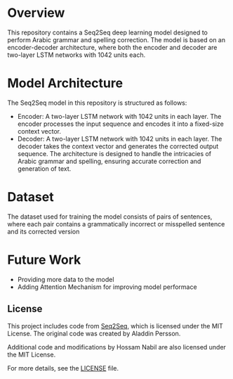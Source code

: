 # Overview
This repository contains a Seq2Seq deep learning model designed to perform Arabic grammar and spelling correction. The model is based on an encoder-decoder architecture, where both the encoder and decoder are two-layer LSTM networks with 1042 units each.

# Model Architecture
The Seq2Seq model in this repository is structured as follows:
- Encoder: A two-layer LSTM network with 1042 units in each layer. The encoder processes the input sequence and encodes it into a fixed-size context vector.
- Decoder: A two-layer LSTM network with 1042 units in each layer. The decoder takes the context vector and generates the corrected output sequence.
The architecture is designed to handle the intricacies of Arabic grammar and spelling, ensuring accurate correction and generation of text.

# Dataset
The dataset used for training the model consists of pairs of sentences, where each pair contains a grammatically incorrect or misspelled sentence and its corrected version

# Future Work
- Providing more data to the model
- Adding Attention Mechanism for improving model performace

## License

This project includes code from [Seq2Seq](https://github.com/aladdinpersson/Machine-Learning-Collection/blob/master/ML/Pytorch/more_advanced/Seq2Seq/seq2seq.py), which is licensed under the MIT License. The original code was created by Aladdin Persson.

Additional code and modifications by Hossam Nabil are also licensed under the MIT License.

For more details, see the [LICENSE](License.txt) file.
